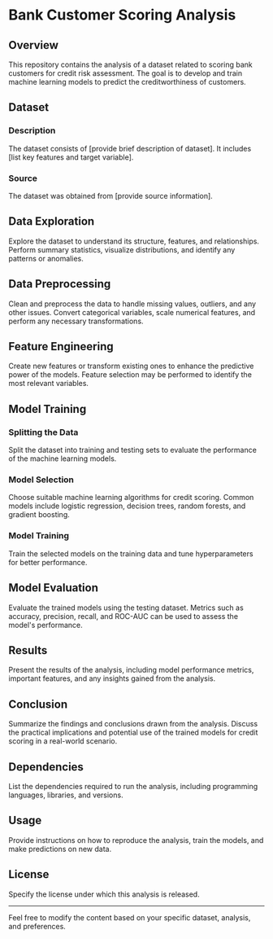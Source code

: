 # Bank Customer Scoring Analysis

## Overview

This repository contains the analysis of a dataset related to scoring bank customers for credit risk assessment. The goal is to develop and train machine learning models to predict the creditworthiness of customers.

## Dataset

### Description

The dataset consists of [provide brief description of dataset]. It includes [list key features and target variable].

### Source

The dataset was obtained from [provide source information].

## Data Exploration

Explore the dataset to understand its structure, features, and relationships. Perform summary statistics, visualize distributions, and identify any patterns or anomalies.

## Data Preprocessing

Clean and preprocess the data to handle missing values, outliers, and any other issues. Convert categorical variables, scale numerical features, and perform any necessary transformations.

## Feature Engineering

Create new features or transform existing ones to enhance the predictive power of the models. Feature selection may be performed to identify the most relevant variables.

## Model Training

### Splitting the Data

Split the dataset into training and testing sets to evaluate the performance of the machine learning models.

### Model Selection

Choose suitable machine learning algorithms for credit scoring. Common models include logistic regression, decision trees, random forests, and gradient boosting.

### Model Training

Train the selected models on the training data and tune hyperparameters for better performance.

## Model Evaluation

Evaluate the trained models using the testing dataset. Metrics such as accuracy, precision, recall, and ROC-AUC can be used to assess the model's performance.

## Results

Present the results of the analysis, including model performance metrics, important features, and any insights gained from the analysis.

## Conclusion

Summarize the findings and conclusions drawn from the analysis. Discuss the practical implications and potential use of the trained models for credit scoring in a real-world scenario.

## Dependencies

List the dependencies required to run the analysis, including programming languages, libraries, and versions.

## Usage

Provide instructions on how to reproduce the analysis, train the models, and make predictions on new data.

## License

Specify the license under which this analysis is released.

---

Feel free to modify the content based on your specific dataset, analysis, and preferences.
